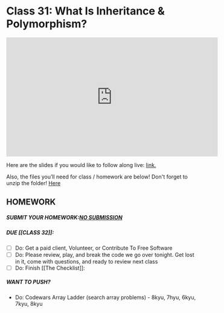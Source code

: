 # Class 31: What Is Inheritance & Polymorphism?

<iframe width="560" height="316" src="https://www.youtube.com/embed/PD-dx92RJtg" title="What Is Inheritance & Polymorphism? (JavaScript) Free Bootcamp! (class 31) - #100Devs" frameborder="0" allow="accelerometer; autoplay; clipboard-write; encrypted-media; gyroscope; picture-in-picture" allowfullscreen></iframe>

Here are the slides if you would like to follow along live: [link.](https://slides.com/leonnoel/100devs2-javascript-oop-part-2)

Also, the files you’ll need for class / homework are below! Don't forget to unzip the folder! [Here](https://drive.google.com/file/d/1HLRCKiFs69ZgViHeI2ejb_9ELQk4zIWq/view?usp=sharing)

## HOMEWORK

##### SUBMIT YOUR HOMEWORK:[NO SUBMISSION](https://100devsfollowalong.netlify.app/classes/class-31.html)

##### DUE [[CLASS 32]]:

- [ ]   Do: Get a paid client, Volunteer, or Contribute To Free Software
- [ ]   Do: Please review, play, and break the code we go over tonight. Get lost in it, come with questions, and ready to review next class
- [ ]   Do: Finish [[The Checklist]]: 
##### WANT TO PUSH?

-   Do: Codewars Array Ladder (search array problems) - 8kyu, 7hyu, 6kyu, 7kyu, 8kyu